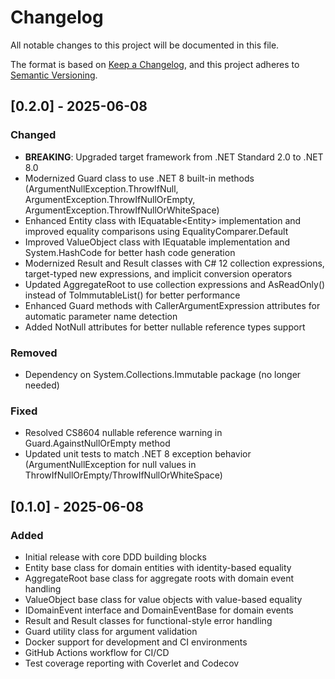 # Changelog

All notable changes to this project will be documented in this file.

The format is based on [Keep a Changelog](https://keepachangelog.com/en/1.0.0/),
and this project adheres to [Semantic Versioning](https://semver.org/spec/v2.0.0.html).

## [0.2.0] - 2025-06-08

### Changed
- **BREAKING**: Upgraded target framework from .NET Standard 2.0 to .NET 8.0
- Modernized Guard class to use .NET 8 built-in methods (ArgumentNullException.ThrowIfNull, ArgumentException.ThrowIfNullOrEmpty, ArgumentException.ThrowIfNullOrWhiteSpace)
- Enhanced Entity<TId> class with IEquatable<Entity<TId>> implementation and improved equality comparisons using EqualityComparer<T>.Default
- Improved ValueObject class with IEquatable<ValueObject> implementation and System.HashCode for better hash code generation
- Modernized Result and Result<T> classes with C# 12 collection expressions, target-typed new expressions, and implicit conversion operators
- Updated AggregateRoot<TId> to use collection expressions and AsReadOnly() instead of ToImmutableList() for better performance
- Enhanced Guard methods with CallerArgumentExpression attributes for automatic parameter name detection
- Added NotNull attributes for better nullable reference types support

### Removed
- Dependency on System.Collections.Immutable package (no longer needed)

### Fixed
- Resolved CS8604 nullable reference warning in Guard.AgainstNullOrEmpty method
- Updated unit tests to match .NET 8 exception behavior (ArgumentNullException for null values in ThrowIfNullOrEmpty/ThrowIfNullOrWhiteSpace)

## [0.1.0] - 2025-06-08

### Added
- Initial release with core DDD building blocks
- Entity<TId> base class for domain entities with identity-based equality
- AggregateRoot<TId> base class for aggregate roots with domain event handling
- ValueObject base class for value objects with value-based equality
- IDomainEvent interface and DomainEventBase for domain events
- Result and Result<T> classes for functional-style error handling
- Guard utility class for argument validation
- Docker support for development and CI environments
- GitHub Actions workflow for CI/CD
- Test coverage reporting with Coverlet and Codecov